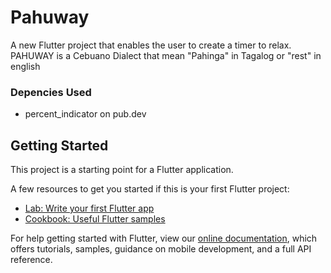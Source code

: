 # Pahuway

A new Flutter project that enables the user to create a timer to relax.
PAHUWAY is a Cebuano Dialect that mean "Pahinga" in Tagalog or "rest" in english

### Depencies Used
- percent_indicator on pub.dev





## Getting Started

This project is a starting point for a Flutter application.

A few resources to get you started if this is your first Flutter project:

- [Lab: Write your first Flutter app](https://flutter.dev/docs/get-started/codelab)
- [Cookbook: Useful Flutter samples](https://flutter.dev/docs/cookbook)

For help getting started with Flutter, view our
[online documentation](https://flutter.dev/docs), which offers tutorials,
samples, guidance on mobile development, and a full API reference.
